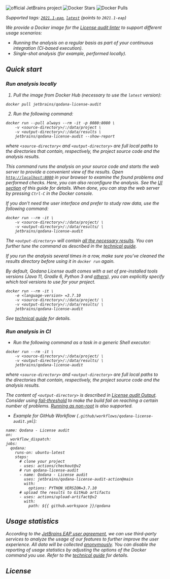 [//]: # (title: License audit Docker image)
![official JetBrains project](https://jb.gg/badges/official-flat-square.svg) ![Docker Stars](https://img.shields.io/docker/stars/jetbrains/qodana-license-audit.svg) ![Docker Pulls](https://img.shields.io/docker/pulls/jetbrains/qodana-license-audit.svg)

><include src="lib_qd.xml" include-id="eap-warning"/>

<var name="product" value="Qodana License audit"/>

Supported tags:  [`2021.1-eap`](https://hub.docker.com/r/jetbrains/qodana-license-audit/tags?page=1&ordering=last_updated&name=2021.1-eap),  [`latest`](https://hub.docker.com/r/jetbrains/qodana-license-audit/tags?page=1&ordering=last_updated&name=latest) (points to `2021.1-eap`)

We provide a Docker image for the [License audit linter](about-license-audit.md) to support different usage scenarios:
- Running the analysis on a regular basis as part of your continuous integration (*CI-based execution*).
- Single-shot analysis (for example, performed *locally*).

## Quick start

### Run analysis locally

1) Pull the image from Docker Hub (necessary to use the `latest` version):

```shell
docker pull jetbrains/qodana-license-audit
```

2) Run the following command:

```shell
docker run --pull always --rm -it -p 8080:8080 \
    -v <source-directory>/:/data/project \
    -v <output-directory>/:/data/results \
    jetbrains/qodana-license-audit --show-report
```

where `<source-directory<` and `<output-directory>` are full local paths to the directories that contain, respectively, the project source code and the analysis results. 

This command runs the analysis on your source code and starts the web server to provide a convenient view of the results. Open [`http://localhost:8080`](http://localhost:8080) in your browser to examine the found problems and performed checks. Here, you can also reconfigure the analysis. See the [UI section](ui-overview.md) of this guide for details. When done, you can stop the web server by pressing `Ctrl-C` in the Docker console.

If you don't need the user interface and prefer to study raw data, use the following command:

```shell
docker run --rm -it \
    -v <source-directory>/:/data/project/ \
    -v <output-directory>/:/data/results/ \
    jetbrains/qodana-license-audit
```
The `<output-directory>` will contain [all the necessary results](license-audit-output.md#license-audit-basic-output). You can further tune the command as described in the [technical guide](license-audit-docker-techs.md).

If you run the analysis several times in a row, make sure you've cleaned the results directory before using it in `docker run` again.

By default, Qodana License audit comes with a set of pre-installed tools versions (Java 11, Gradle 6, Python 3 and [others](license-audit-docker-techs.md#Configuration)), you can explicitly specify which tool versions to use for your project. 
```shell
docker run --rm -it \
    -e <language-version> =3.7.10
    -v <source-directory>/:/data/project/ \
    -v <output-directory>/:/data/results/ \
    jetbrains/qodana-license-audit
```
See [technical guide](license-audit-docker-techs.md) for details.

### Run analysis in CI

- Run the following command as a task in a generic Shell executor:

```shell
docker run --rm -it \
    -v <source-directory>/:/data/project/ \
    -v <output-directory>/:/data/results/ \
    jetbrains/qodana-license-audit
```

where `<source-directory>` and `<output-directory>` are full local paths to the directories that contain, respectively, the project source code and the analysis results.

The content of `<output-directory>` is described in [License audit Output](license-audit-output.md#license-audit-basic-output). Consider using [fail-threshold](qodana-yaml.md#Set+a+fail+threshold) to make the build fail on reaching a certain number of problems. [Running as non-root](license-audit-docker-techs.md#Run+as+non-root) is also supported.

- Example for GitHub Workflow (`.github/workflows/qodana-license-audit.yml`):

```shell
name: Qodana - License audit
on:
  workflow_dispatch:
jobs:
  qodana:
    runs-on: ubuntu-latest
    steps:
      # clone your project
      - uses: actions/checkout@v2
      # run qodana-license-audit
      - name: Qodana - License audit
        uses: jetbrains/qodana-license-audit-action@main
        with:
          options: PYTHON_VERSION=3.7.10
      # upload the results to GitHub artifacts
      - uses: actions/upload-artifact@v2
        with:
          path: ${{ github.workspace }}/qodana
```

## Usage statistics

According to the [JetBrains EAP user agreement](https://www.jetbrains.com/legal/agreements/user_eap.html), we can use third-party services to analyze the usage of our features to further improve the user experience. All data will be collected [anonymously](https://www.jetbrains.com/company/privacy.html). You can disable the reporting of usage statistics by adjusting the options of the Docker command you use. Refer to the [technical guide](license-audit-docker-techs.md) for details.

## License

<include src="lib_qd.xml" include-id="license-info">
    <var name="product" value="Qodana Clone Finder Docker image"/>
</include>